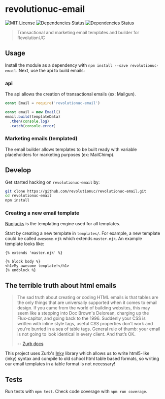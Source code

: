 # revolutionuc-email

[![MIT License](https://img.shields.io/github/license/revolutionuc/revolutionuc-email.svg?maxAge=2592000)]()
[![Dependencies Status](https://david-dm.org/revolutionuc/revolutionuc-email/status.svg)](https://david-dm.org/revolutionuc/revolutionuc-email)
[![Dependencies Status](https://david-dm.org/revolutionuc/revolutionuc-email/dev-status.svg)](https://david-dm.org/revolutionuc/revolutionuc-email?type=dev)

> Transactional and marketing email templates and builder for RevolutionUC

## Usage

Install the module as a dependency with `npm install --save revolutionuc-email`. Next, use the api to build emails:

### api

The api allows the creation of transactional emails (ex: Mailgun).

```javascript
const Email = require('revolutionuc-email')

const email = new Email()
email.build(templateData)
  .then(console.log)
  .catch(console.error)
```

### Marketing emails (templated)

The email builder allows templates to be built ready with variable placeholders for marketing purposes (ex: MailChimp).

## Develop

Get started hacking on `revolutionuc-email` by:

```bash
git clone https://github.com/revolutionuc/revolutionuc-email.git
cd revolutionuc-email
npm install
```

### Creating a new email template

[Nunjucks](https://github.com/mozilla/nunjucks) is the templating engine used for all templates.

Start by creating a new template in `templates/`. For example, a new template could be called `awesome.njk` which extends `master.njk`. An example template looks like:

```njk
{% extends 'master.njk' %}

{% block body %}
<h1>My awesome template!</h1>
{% endblock %}
```

## The terrible truth about html emails

> The sad truth about creating or coding HTML emails is that tables are the only things that are universally supported when it comes to email design. If you came from the world of building websites, this may seem like a stepping into Doc Brown's Delorean, charging up the Flux-capitor, and going back to the 1996. Suddenly your CSS is written with inline style tags, useful CSS properties don't work and you're burried in a sea of table tags. General rule of thumb: your email is not going to look identical in every client. And that’s OK.
>
> -- [Zurb docs](http://foundation.zurb.com/emails/docs/tips-tricks.html#need-to-know) 

This project uses Zurb's [Inky](https://github.com/zurb/inky) library which allows us to write html5-like (inky) syntax and compile to old school html table based formats, so writing our email templates in a table format is not necessary!

## Tests

Run tests with `npm test`. Check code coverage with `npm run coverage`.
